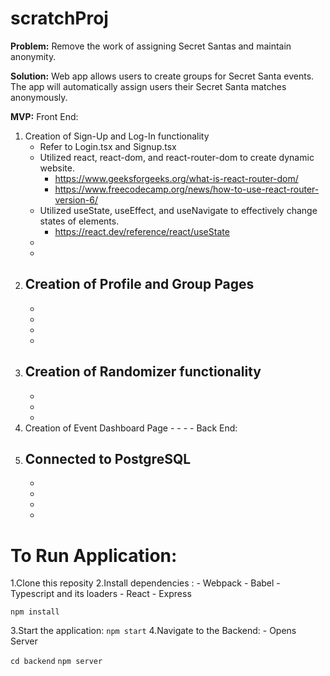 # scratchProj

**Problem:**
Remove the work of assigning Secret Santas and maintain anonymity.

**Solution:**
Web app allows users to create groups for Secret Santa events. The app will automatically assign users their Secret Santa matches anonymously.

**MVP:**
Front End:

1. Creation of Sign-Up and Log-In functionality
   - Refer to Login.tsx and Signup.tsx
   - Utilized react, react-dom, and react-router-dom to create dynamic website. 
        - https://www.geeksforgeeks.org/what-is-react-router-dom/
        - https://www.freecodecamp.org/news/how-to-use-react-router-version-6/
   - Utilized useState, useEffect, and useNavigate to effectively change states of elements.
        - https://react.dev/reference/react/useState
   -
   -
2. Creation of Profile and Group Pages
   -
   -
   -
   -
   -
3. Creation of Randomizer functionality
   -
   -
   -
   -
4. Creation of Event Dashboard Page - - - -
   Back End:
5. ## Connected to PostgreSQL
   -
   -
   -
   -

# To Run Application:

1.Clone this reposity
2.Install dependencies :
    - Webpack
    - Babel
    - Typescript and its loaders
    - React
    - Express

```npm install```
        
3.Start the application:
```npm start```
4.Navigate to the Backend: - Opens Server

```cd backend```
```npm server```
